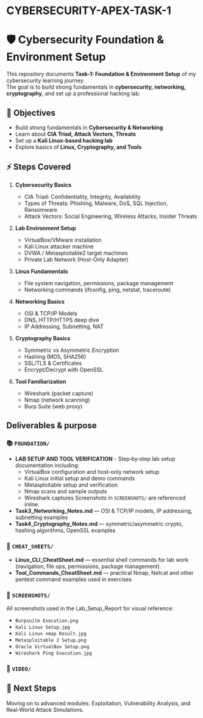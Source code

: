 
# CYBERSECURITY-APEX-TASK-1
# 🛡️ Cybersecurity Foundation & Environment Setup

This repository documents **Task-1: Foundation & Environment Setup** of my cybersecurity learning journey.  
The goal is to build strong fundamentals in **cybersecurity, networking, cryptography**, and set up a professional hacking lab.

## 📌 Objectives
- Build strong fundamentals in **Cybersecurity & Networking**
- Learn about **CIA Triad, Attack Vectors, Threats**
- Set up a **Kali Linux-based hacking lab**
- Explore basics of **Linux, Cryptography, and Tools**

## ⚡ Steps Covered
1. **Cybersecurity Basics**
   - CIA Triad: Confidentiality, Integrity, Availability
   - Types of Threats: Phishing, Malware, DoS, SQL Injection, Ransomware
   - Attack Vectors: Social Engineering, Wireless Attacks, Insider Threats  

2. **Lab Environment Setup**
   - VirtualBox/VMware installation
   - Kali Linux attacker machine
   - DVWA / Metasploitable2 target machines
   - Private Lab Network (Host-Only Adapter)  

3. **Linux Fundamentals**
   - File system navigation, permissions, package management
   - Networking commands (ifconfig, ping, netstat, traceroute)

4. **Networking Basics**
   - OSI & TCP/IP Models
   - DNS, HTTP/HTTPS deep dive
   - IP Addressing, Subnetting, NAT

5. **Cryptography Basics**
   - Symmetric vs Asymmetric Encryption
   - Hashing (MD5, SHA256)
   - SSL/TLS & Certificates
   - Encrypt/Decrypt with OpenSSL

6. **Tool Familiarization**
   - Wireshark (packet capture)
   - Nmap (network scanning)
   - Burp Suite (web proxy)

## Deliverables & purpose

### 📚 `FOUNDATION/`
- **LAB SETUP AND TOOL VERIFICATION** - Step‑by‑step lab setup documentation including:
    - VirtualBox configuration and host-only network setup
    - Kali Linux initial setup and demo commands
    - Metasploitable setup and verification
    - Nmap scans and sample outputs
    - Wireshark captures
    Screenshots in `SCREENSHOTS/` are referenced inline.
- **Task3_Networking_Notes.md** — OSI & TCP/IP models, IP addressing, subnetting examples
- **Task4_Cryptography_Notes.md** — symmetric/asymmetric crypto, hashing algorithms, OpenSSL examples


### 🔧 `CHEAT_SHEETS/`
- **Linux_CLI_CheatSheet.md** — essential shell commands for lab work (navigation, file ops, permissions, package management)
- **Tool_Commands_CheatSheet.md** — practical Nmap, Netcat and other pentest command examples used in exercises

### 📸 `SCREENSHOTS/`
All screenshots used in the Lab_Setup_Report for visual reference:
- `Burpsuite Execution.png`
- `Kali Linux Setup.jpg`
- `Kali Linux nmap Result.jpg`
- `Metasploitable 2 Setup.png`
- `Oracle VirtualBox Setup.png`
- `Wireshark Ping Execution.jpg`

### 🎥 `VIDEO/`


## 🚀 Next Steps
Moving on to advanced modules: Exploitation, Vulnerability Analysis, and Real-World Attack Simulations.
